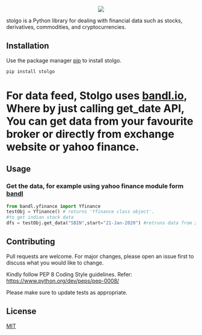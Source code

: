 
<p align="center"> <img src="https://raw.githubusercontent.com/stockalgo/stolgo/master/stolgo.svg"> </p>

stolgo is a Python library for dealing with financial data such as stocks, derivatives, commodities, and cryptocurrencies.

## Installation

Use the package manager [pip](https://pip.pypa.io/en/stable/) to install stolgo.

```bash
pip install stolgo
```
  
# For data feed, Stolgo uses [bandl.io](https://bandl.io), Where by just calling get_date API, You can get data from your favourite broker or directly from exchange website or yahoo finance.

## Usage

### Get the data, for example using yahoo finance module form [bandl](https://bandl.io)
```python
from bandl.yfinance import Yfinance
testObj = Yfinance() # returns 'Yfinance class object'.
#to get indian stock data
dfs = testObj.get_data("SBIN",start="21-Jan-2020") #retruns data from 21Jan 2020 to till today
```

## Contributing
Pull requests are welcome. For major changes, please open an issue first to discuss what you would like to change.

Kindly follow PEP 8 Coding Style guidelines. Refer: https://www.python.org/dev/peps/pep-0008/

Please make sure to update tests as appropriate.

## License
[MIT](https://choosealicense.com/licenses/mit/)
